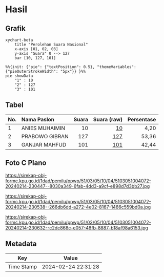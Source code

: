 # Hasil

## Grafik

```mermaid
xychart-beta
    title "Perolehan Suara Nasional"
    x-axis [01, 02, 03]
    y-axis "Suara" 0 --> 127
    bar [10, 127, 101]
```

```mermaid
%%{init: {"pie": {"textPosition": 0.5}, "themeVariables": {"pieOuterStrokeWidth": "5px"}} }%%
pie showData
    "1" : 10
    "2" : 127
    "3" : 101
```

## Tabel

| No. | Nama Paslon    | Suara | Suara (raw) | Persentase |
|:--- |:-------------- | -----:| -----------:| ----------:|
| 1   | ANIES MUHAIMIN | 10    | [10][p-1]   | 4,20       |
| 2   | PRABOWO GIBRAN | 127   | [127][p-2]  | 53,36      |
| 3   | GANJAR MAHFUD  | 101   | [101][p-3]  | 42,44      |


[p-1]: https://github.com/gigit-pemilu/pemilu-2024/blob/main/pilpres/hitung-suara/sub/51-bali/sub/03-badung/sub/05-kuta-selatan/sub/1004-benoa/sub/072-tps/sub/paslon-1.txt
[p-2]: https://github.com/gigit-pemilu/pemilu-2024/blob/main/pilpres/hitung-suara/sub/51-bali/sub/03-badung/sub/05-kuta-selatan/sub/1004-benoa/sub/072-tps/sub/paslon-2.txt
[p-3]: https://github.com/gigit-pemilu/pemilu-2024/blob/main/pilpres/hitung-suara/sub/51-bali/sub/03-badung/sub/05-kuta-selatan/sub/1004-benoa/sub/072-tps/sub/paslon-3.txt

## Foto C Plano

https://sirekap-obj-formc.kpu.go.id/1dad/pemilu/ppwp/51/03/05/10/04/5103051004072-20240214-230447--8030a349-6fab-4dd3-a9cf-e898d7d3bb27.jpg

https://sirekap-obj-formc.kpu.go.id/1dad/pemilu/ppwp/51/03/05/10/04/5103051004072-20240214-230538--266db6dd-a272-4e02-8167-1466c559bd0a.jpg

https://sirekap-obj-formc.kpu.go.id/1dad/pemilu/ppwp/51/03/05/10/04/5103051004072-20240214-230632--c2dc868c-e057-48fb-8887-b18af98a6153.jpg


## Metadata

| Key        | Value               |
| ---------- | ------------------- |
| Time Stamp | 2024-02-24 22:31:28 |



